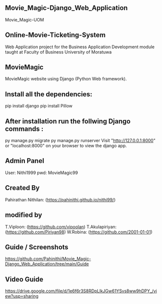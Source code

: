 ## Movie_Magic-Django_Web_Application

Movie_Magic-UOM

## Online-Movie-Ticketing-System

Web Application project for the Business Application Development module taught at Faculty of Business University of Moratuwa

## MovieMagic
MovieMagic website using Django (Python Web framework).

## Install all the dependencies:
pip install django
pip install Pillow

## After installation run the follwing Django commands :
py manage.py migrate
py manage.py runserver
Visit "http://127.0.0.1:8000" or "localhost:8000" on your browser to view the django app.

## Admin Panel
User: Nithi1999
pwd: MovieMagic99

## Created By
Pahirathan Nithilan: (https://pahinithi.github.io/nithi99/)

## modified by
T.Viploon: (https://github.com/vipoolan) 
T.Akulapiriyan: (https://github.com/Piriyan98) 
W.Robina: (https://github.com/2001-01-01)

## Guide / Screenshots 
https://github.com/Pahinithi/Movie_Magic-Django_Web_Application/tree/main/Guide

## Video Guide
https://drive.google.com/file/d/1e6f6r3S8RDpLlkJGw61YSvs8ww9hDPY_/view?usp=sharing
